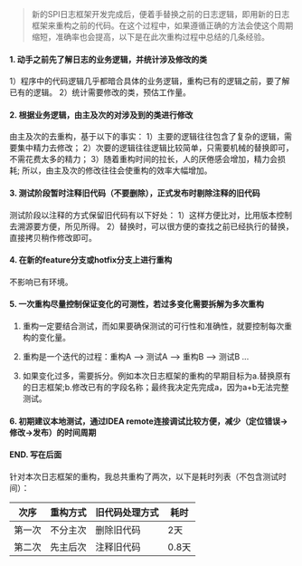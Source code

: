 > 新的SPI日志框架开发完成后，便着手替换之前的日志逻辑，即用新的日志框架来重构之前的代码。在这个过程中，如果遵循正确的方法会使这个周期缩短，准确率也会提高，以下是在此次重构过程中总结的几条经验。

#### 1. 动手之前先了解日志的业务逻辑，并统计涉及修改的类

1）程序中的代码逻辑几乎都暗合具体的业务逻辑，重构已有的逻辑之前，要了解已有的逻辑。
2）统计需要修改的类，预估工作量。

#### 2. 根据业务逻辑，由主及次的对涉及到的类进行修改

由主及次的去重构，基于以下的事实：
1）主要的逻辑往往包含了复杂的逻辑，需要集中精力去修改；
2）次要的逻辑往往逻辑比较简单，只需要机械的替换即可，不需花费太多的精力；
3）随着重构时间的拉长，人的厌倦感会增加，精力会损耗;
所以，由主及次的修改往往会使重构的效率大幅增加。

#### 3. 测试阶段暂时注释旧代码（不要删除），正式发布时剔除注释的旧代码

测试阶段以注释的方式保留旧代码有以下好处：
1）这样方便比对，比用版本控制去溯源要方便，所见所得。
2）替换时，可以很方便的查找之前已经执行的替换，直接拷贝稍作修改即可。

#### 4. 在新的feature分支或hotfix分支上进行重构

不影响已有环境。

#### 5. 一次重构尽量控制保证变化的可测性，若过多变化需要拆解为多次重构

1) 重构一定要结合测试，而如果要确保测试的可行性和准确性，就要控制每次重构的变化量。

2) 重构是一个迭代的过程：重构A --> 测试A --> 重构B --> 测试B ...

3) 如果变化过多，需要拆分。例如本次日志框架的重构的早期目标为a.替换原有的日志框架;b.修改已有的字段名称；最终我决定先完成a，因为a+b无法完整测试。
   
#### 6. 初期建议本地测试，通过IDEA remote连接调试比较方便，减少（定位错误->修改->发布）的时间周期
   
#### END. 写在后面
   
针对本次日志框架的重构，我总共重构了两次，以下是耗时列表（不包含测试时间）：

| 次序  | 重构方式 | 旧代码处理方式 | 耗时   |
| --- | ---- | ------- | ---- |
| 第一次 | 不分主次 | 删除旧代码   | 2天   |
| 第二次 | 先主后次 | 注释旧代码   | 0.8天 |